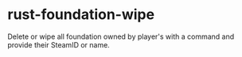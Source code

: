 # rust-foundation-wipe
Delete or wipe all foundation owned by player's with a command and provide their SteamID or name.
